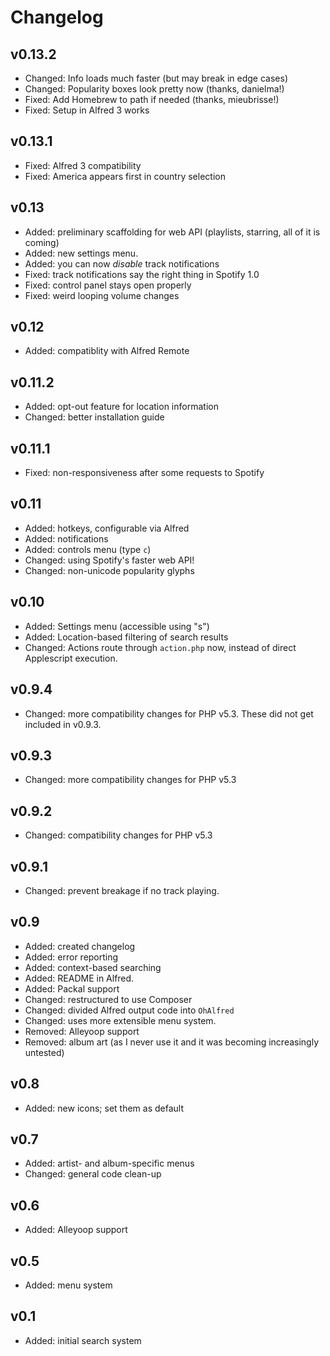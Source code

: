 # Changelog #

## v0.13.2 #
- Changed: Info loads much faster (but may break in edge cases)
- Changed: Popularity boxes look pretty now (thanks, danielma!)
- Fixed: Add Homebrew to path if needed (thanks, mieubrisse!)
- Fixed: Setup in Alfred 3 works

## v0.13.1 ##
- Fixed: Alfred 3 compatibility
- Fixed: America appears first in country selection

## v0.13 ##
- Added: preliminary scaffolding for web API (playlists, starring, all of it is coming)
- Added: new settings menu.
- Added: you can now *disable* track notifications
- Fixed: track notifications say the right thing in Spotify 1.0
- Fixed: control panel stays open properly
- Fixed: weird looping volume changes

## v0.12 ##
- Added: compatiblity with Alfred Remote

## v0.11.2 ##
- Added: opt-out feature for location information
- Changed: better installation guide

## v0.11.1 ##
- Fixed: non-responsiveness after some requests to Spotify

## v0.11 ##
- Added: hotkeys, configurable via Alfred
- Added: notifications
- Added: controls menu (type `c`)
- Changed: using Spotify's faster web API!
- Changed: non-unicode popularity glyphs

## v0.10 ##
- Added: Settings menu (accessible using "s")
- Added: Location-based filtering of search results
- Changed: Actions route through `action.php` now, instead of direct Applescript execution.

## v0.9.4 ##
- Changed: more compatibility changes for PHP v5.3. These did not get included in v0.9.3.

## v0.9.3 ##
- Changed: more compatibility changes for PHP v5.3

## v0.9.2 ##
- Changed: compatibility changes for PHP v5.3

## v0.9.1 ##
- Changed: prevent breakage if no track playing.

## v0.9 ##

- Added: created changelog
- Added: error reporting
- Added: context-based searching
- Added: README in Alfred.
- Added: Packal support
- Changed: restructured to use Composer
- Changed: divided Alfred output code into `OhAlfred`
- Changed: uses more extensible menu system.
- Removed: Alleyoop support
- Removed: album art (as I never use it and it was becoming increasingly untested)

## v0.8 ##
- Added: new icons; set them as default

## v0.7 ##
- Added: artist- and album-specific menus
- Changed: general code clean-up

## v0.6 ##
- Added: Alleyoop support

## v0.5 ##
- Added: menu system

## v0.1 ##
- Added: initial search system
